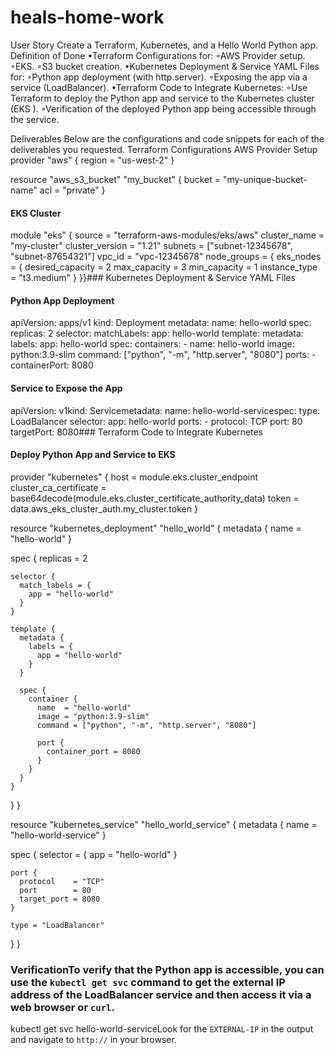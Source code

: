 # heals-home-work
User Story
Create a Terraform, Kubernetes, and a Hello World Python app. 
Definition of Done
•Terraform Configurations for:
◦AWS Provider setup.
◦EKS.
◦S3 bucket creation.
•Kubernetes Deployment & Service YAML Files for:
◦Python app deployment (with http.server).
◦Exposing the app via a service (LoadBalancer).
•Terraform Code to Integrate Kubernetes:
◦Use Terraform to deploy the Python app and service to the Kubernetes cluster (EKS ).
◦Verification of the deployed Python app being accessible through the service.

Deliverables
Below are the configurations and code snippets for each of the deliverables you requested.
Terraform Configurations
AWS Provider Setup
provider "aws" {
  region = "us-west-2"
}

resource "aws_s3_bucket" "my_bucket" {
  bucket = "my-unique-bucket-name"
  acl    = "private"
}
#### EKS Cluster
module "eks" {  source          = "terraform-aws-modules/eks/aws"  cluster_name    = "my-cluster"  cluster_version = "1.21"  subnets         = ["subnet-12345678", "subnet-87654321"]  vpc_id          = "vpc-12345678"  node_groups = {    eks_nodes = {      desired_capacity = 2      max_capacity     = 3      min_capacity     = 1      instance_type = "t3.medium"    }  }}### Kubernetes Deployment & Service YAML Files
#### Python App Deployment
apiVersion: apps/v1
kind: Deployment
metadata:
  name: hello-world
spec:
  replicas: 2
  selector:
    matchLabels:
      app: hello-world
  template:
    metadata:
      labels:
        app: hello-world
    spec:
      containers:
      - name: hello-world
        image: python:3.9-slim
        command: ["python", "-m", "http.server", "8080"]
        ports:
        - containerPort: 8080
#### Service to Expose the App
apiVersion: v1kind: Servicemetadata:  name: hello-world-servicespec:  type: LoadBalancer  selector:    app: hello-world  ports:  - protocol: TCP    port: 80    targetPort: 8080### Terraform Code to Integrate Kubernetes
#### Deploy Python App and Service to EKS
provider "kubernetes" {
  host                   = module.eks.cluster_endpoint
  cluster_ca_certificate = base64decode(module.eks.cluster_certificate_authority_data)
  token                  = data.aws_eks_cluster_auth.my_cluster.token
}

resource "kubernetes_deployment" "hello_world" {
  metadata {
    name = "hello-world"
  }

  spec {
    replicas = 2

    selector {
      match_labels = {
        app = "hello-world"
      }
    }

    template {
      metadata {
        labels = {
          app = "hello-world"
        }
      }

      spec {
        container {
          name  = "hello-world"
          image = "python:3.9-slim"
          command = ["python", "-m", "http.server", "8080"]

          port {
            container_port = 8080
          }
        }
      }
    }
  }
}

resource "kubernetes_service" "hello_world_service" {
  metadata {
    name = "hello-world-service"
  }

  spec {
    selector = {
      app = "hello-world"
    }

    port {
      protocol    = "TCP"
      port        = 80
      target_port = 8080
    }

    type = "LoadBalancer"
  }
}
### VerificationTo verify that the Python app is accessible, you can use the `kubectl get svc` command to get the external IP address of the LoadBalancer service and then access it via a web browser or `curl`.
kubectl get svc hello-world-serviceLook for the `EXTERNAL-IP` in the output and navigate to `http://` in your browser.

